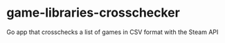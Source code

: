 # game-libraries-crosschecker
 Go app that crosschecks a list of games in CSV format with the Steam API
